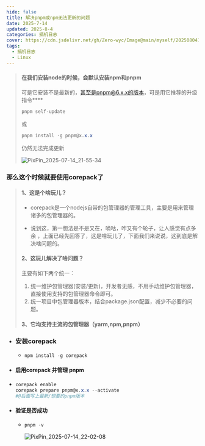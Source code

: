 ```yaml
---
hide: false
title: 解决pnpm或npm无法更新的问题
date: 2025-7-14
updated: 2025-8-4
categories: 搞机日志
cover: https://cdn.jsdelivr.net/gh/Zero-wyc/Image@main/myself/20250804193603686.png
tags:
  - 搞机日志
  - Linux
---
```


> #### 在我们安装node的时候，会默认安装npm和pnpm
>
> 可是它安装不是最新的，甚至是pnpm@6.x.x的版本，可是用它推荐的升级指令**<!-- more -->**
>
> ```powershell
> pnpm self-update
> ```
>
> 或
>
> ```powershell
> pnpm install -g pnpm@x.x.x
> ```
>
> 仍然无法完成更新
>
> ![PixPin_2025-07-14_21-55-34](https://cdn.jsdelivr.net/gh/Zero-wyc/Image@main/web/PixPin_2025-07-14_21-55-34.png)

### 那么这个时候就要使用corepack了

> #### 1、这是个啥玩儿？
>
> - corepack是一个nodejs自带的包管理器的管理工具，主要是用来管理诸多的包管理器的。
>
> - 说到这，第一想法是不是又在，嘀咕，咋又有个轮子，让人感觉有点多余 ，上面已经先回答了，这是啥玩儿了，下面我们来说说，这到底是解决啥问题的。
>
>
> #### 2、这玩儿解决了啥问题？
>
> 主要有如下两个统一：
>
> 1. 统一维护包管理器(安装/更新)，开发者无感，不用手动维护包管理器，直接使用支持的包管理器命令即可。
> 2. 统一项目中包管理器版本，结合package.json配置，减少不必要的问题。
>
> #### 3、它均支持主流的包管理器（yarm,npm,pnpm）

- ### 安装corepack

  - ```powershell
    npm install -g corepack
    ```

-  #### 启用corepack 并管理 pnpm

  - ```powershell
    corepack enable
    corepack prepare pnpm@x.x.x --activate
    #@后面写上最新/想要的pnpm版本
    ```

- #### 验证是否成功

  - ```powershell
    pnpm -v
    ```

    ![PixPin_2025-07-14_22-02-08](https://cdn.jsdelivr.net/gh/Zero-wyc/Image@main/myself/PixPin_2025-07-14_22-02-08.png)